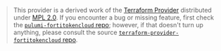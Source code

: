 > This provider is a derived work of the [Terraform Provider](https://github.com/terraform-providers/terraform-provider-fortitokencloud)
> distributed under [MPL 2.0](https://www.mozilla.org/en-US/MPL/2.0/). If you encounter a bug or missing feature,
> first check the [`pulumi-fortitokencloud` repo](/issues); however, if that doesn't turn up anything,
> please consult the source [`terraform-provider-fortitokencloud` repo](https://github.com/terraform-providers/terraform-provider-fortitokencloud/issues).
